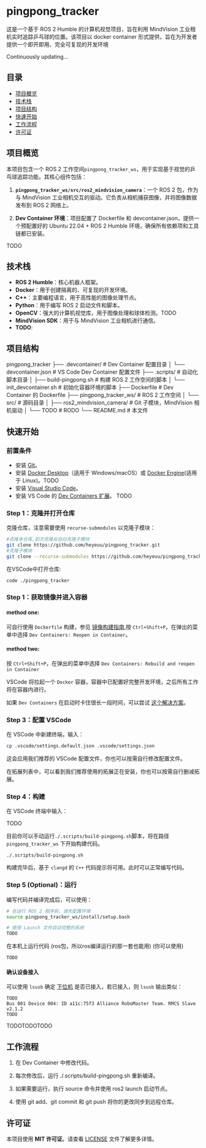 # pingpong_tracker
这是一个基于 ROS 2 Humble 的计算机视觉项目，旨在利用 MindVision 工业相机实时追踪乒乓球的位置。该项目以 docker container 形式提供，旨在为开发者提供一个即开即用、完全可复现的开发环境

Continuously updating...

## 目录
- [项目概览](#项目概览)
- [技术栈](#技术栈)
- [项目结构](#项目结构)
- [快速开始](#快速开始)
- [工作流程](#工作流程)
- [许可证](#许可证)

## 项目概览
本项目包含一个 ROS 2 工作空间`pingpong_tracker_ws`，用于实现基于视觉的乒乓球追踪功能。其核心组件包括：
1.  **`pingpong_tracker_ws/src/ros2_mindvision_camera`**：一个 ROS 2 包，作为与 MindVision 工业相机交互的驱动。它负责从相机捕获图像，并将图像数据发布到 ROS 2 网络上。

2.  **Dev Container 环境**：项目配置了 Dockerfile 和 devcontainer.json，提供一个预配置好的 Ubuntu 22.04 + ROS 2 Humble 环境，确保所有依赖项和工具链都已安装。

TODO

## 技术栈

-   **ROS 2 Humble**：核心机器人框架。
-   **Docker**：用于创建隔离的、可复现的开发环境。
-   **C++**：主要编程语言，用于高性能的图像处理节点。
-   **Python**：用于编写 ROS 2 启动文件和脚本。
-   **OpenCV**：强大的计算机视觉库，用于图像处理和球体检测。TODO
-   **MindVision SDK**：用于与 MindVision 工业相机进行通信。
-   **TODO**:


## 项目结构
pingpong_tracker
├── .devcontainer/                  # Dev Container 配置目录
│   └── devcontainer.json           # VS Code Dev Container 配置文件
├── .scripts/                       # 自动化脚本目录
│   ├── build-pingpong.sh           # 构建 ROS 2 工作空间的脚本
│   └── init_devcontainer.sh        # 初始化容器环境的脚本
├── Dockerfile                      # Dev Container 的 Dockerfile
├── pingpong_tracker_ws/            # ROS 2 工作空间
│   └── src/                        # 源码目录
│       ├── ros2_mindvision_camera/ # Git 子模块，MindVision 相机驱动
│       └── TODO  # RODO
└── README.md                       # 本文件

## 快速开始

### 前置条件
-   安装 [Git](https://git-scm.com/)。
-   安装 [Docker Desktop](https://www.docker.com/products/docker-desktop/)（适用于 Windows/macOS）或 [Docker Engine](https://docs.docker.com/engine/install/)(适用于 Linux)。TODO
-   安装 [Visual Studio Code](https://code.visualstudio.com/)。
-   安装 VS Code 的 [Dev Containers 扩展](https://marketplace.visualstudio.com/items?itemName=ms-vscode-remote.remote-containers)。
TODO

### Step 1：克隆并打开仓库
克隆仓库，注意需要使用 `recurse-submodules` 以克隆子模块：

```bash
#克隆本仓库,初次克隆会自动克隆子模块
git clone https://github.com/heyeuu/pingpong_tracker.git
#克隆子模块
git clone --recurse-submodules https://github.com/heyeuu/pingpong_tracker.git
```
在VSCode中打开仓库:
```bash
code ./pingpong_tracker
```
### Step 1：获取镜像并进入容器
#### method one:
可自行使用 `Dockerfile` 构建，参见 [镜像构建指南](docs/zh-cn/build_docker_image.md),按 `Ctrl+Shift+P`，在弹出的菜单中选择 `Dev Containers: Reopen in Container`。

#### method two:
按 `Ctrl+Shift+P`，在弹出的菜单中选择 `Dev Containers: Rebuild and reopen in Container`

VSCode 将拉起一个 `Docker` 容器，容器中已配置好完整开发环境，之后所有工作将在容器内进行。

如果 `Dev Containers` 在启动时卡住很长一段时间，可以尝试 [这个解决方案](docs/zh-cn/fix_devcontainer_stuck.md)。

### Step 3：配置 VSCode

在 VSCode 中新建终端，输入：

```bash
cp .vscode/settings.default.json .vscode/settings.json
```

这会应用我们推荐的 VSCode 配置文件，你也可以按需自行修改配置文件。

在拓展列表中，可以看到我们推荐使用的拓展正在安装，你也可以按需自行删减拓展。

### Step 4：构建

在 VSCode 终端中输入：

TODO

目前你可以手动运行`./.scripts/build-pingpong.sh`脚本，将在路径 `pingpong_tracker_ws` 下开始构建代码。
```
./.scripts/build-pingpong.sh
```
构建完毕后，基于 `clangd` 的 `C++` 代码提示将可用。此时可以正常编写代码。

### Step 5 (Optional)：运行

编写代码并编译完成后，可以使用：

```bash
# 在运行 ROS 2 程序前，请先配置环境
source pingpong_tracker_ws/install/setup.bash

# 使用 Launch 文件启动完整的系统
TODO
```
在本机上运行代码
(ros包，所以ros编译运行的那一套也能用)
(你可以使用)
```
TODO
```
#### 确认设备接入

可以使用 `lsusb` 确定 [下位机](https://github.com/Alliance-Algorithm/rmcs_slave) 是否已接入，若已接入，则 `lsusb` 输出类似：

```
TODO
Bus 001 Device 004: ID a11c:75f3 Alliance RoboMaster Team. RMCS Slave v2.1.2
TODO
```
TODOTODOTODO

## 工作流程

1.    在 Dev Container 中修改代码。

2.   每次修改后，运行 ./.scripts/build-pingpong.sh 重新编译。

3.    如果需要运行，执行 source 命令并使用 ros2 launch 启动节点。

4.  使用 git add、git commit 和 git push 将你的更改同步到远程仓库。

## 许可证
本项目使用 **MIT 许可证**。请查看 [LICENSE](LICENSE) 文件了解更多详情。